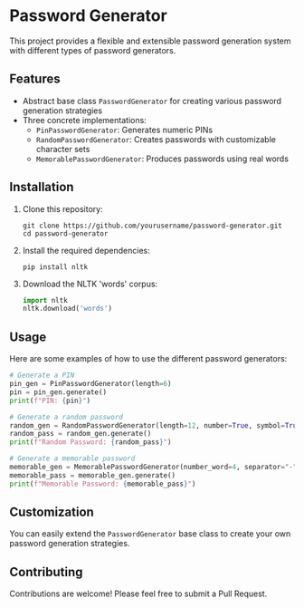 
# Password Generator

This project provides a flexible and extensible password generation system with different types of password generators.

## Features

- Abstract base class `PasswordGenerator` for creating various password generation strategies
- Three concrete implementations:
  - `PinPasswordGenerator`: Generates numeric PINs
  - `RandomPasswordGenerator`: Creates passwords with customizable character sets
  - `MemorablePasswordGenerator`: Produces passwords using real words

## Installation

1. Clone this repository:
   ```
   git clone https://github.com/yourusername/password-generator.git
   cd password-generator
   ```

2. Install the required dependencies:
   ```
   pip install nltk
   ```

3. Download the NLTK 'words' corpus:
   ```python
   import nltk
   nltk.download('words')
   ```

## Usage

Here are some examples of how to use the different password generators:

```python
# Generate a PIN
pin_gen = PinPasswordGenerator(length=6)
pin = pin_gen.generate()
print(f"PIN: {pin}")

# Generate a random password
random_gen = RandomPasswordGenerator(length=12, number=True, symbol=True)
random_pass = random_gen.generate()
print(f"Random Password: {random_pass}")

# Generate a memorable password
memorable_gen = MemorablePasswordGenerator(number_word=4, separator="-", capital=True)
memorable_pass = memorable_gen.generate()
print(f"Memorable Password: {memorable_pass}")
```

## Customization

You can easily extend the `PasswordGenerator` base class to create your own password generation strategies.

## Contributing

Contributions are welcome! Please feel free to submit a Pull Request.

